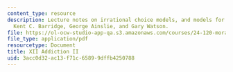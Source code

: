 ```yaml
---
content_type: resource
description: Lecture notes on irrational choice models, and models for addiction from
  Kent C. Barridge, George Ainslie, and Gary Watson.
file: https://ol-ocw-studio-app-qa.s3.amazonaws.com/courses/24-120-moral-psychology-spring-2009/3acc0d32ac13f71c65899dffb4250788_MIT24_120s09_lec12.pdf
file_type: application/pdf
resourcetype: Document
title: XII Addiction II
uid: 3acc0d32-ac13-f71c-6589-9dffb4250788
---
```

